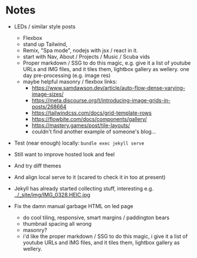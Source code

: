 # Notes

- LEDs / similar style posts
    - Flexbox
    - stand up Tailwind, 
    - Remix, "Spa mode", nodejs with jsx / react in it.
    - start with Nav, About / Projects / Music / Scuba vids
    - Proper markdown / SSG to do this magic, e.g. give it a list of youtube URLs and IMG files, and it tiles them, lightbox gallery as wellery. one day pre-processing (e.g. image res)
    - maybe helpful masonry / flexbox links:
        - https://www.samdawson.dev/article/auto-flow-dense-varying-image-sizes/
        - https://meta.discourse.org/t/introducing-image-grids-in-posts/268664
        - https://tailwindcss.com/docs/grid-template-rows
        - https://flowbite.com/docs/components/gallery/
        - https://mastery.games/post/tile-layouts/
        - couldn't find another example of someone's blog...

- Test (near enough) locally: `bundle exec jekyll serve`
- Still want to improve hosted look and feel
- And try diff themes
- And align local serve to it (scared to check it in too at present)
- Jekyll has already started collecting stuff, interesting e.g. [../_site/img/IMG_0328.HEIC.jpg](../_site/img/IMG_0328.HEIC.jpg)
- Fix the damn manual garbage HTML on led page
    - do cool tiling, responsive, smart margins / paddington bears
    - thumbnail spacing all wrong
    - masonry?
    - i'd like the proper markdown / SSG to do this magic, i give it a list of youtube URLs and IMG files, and it tiles them, lightbox gallery as wellery.
